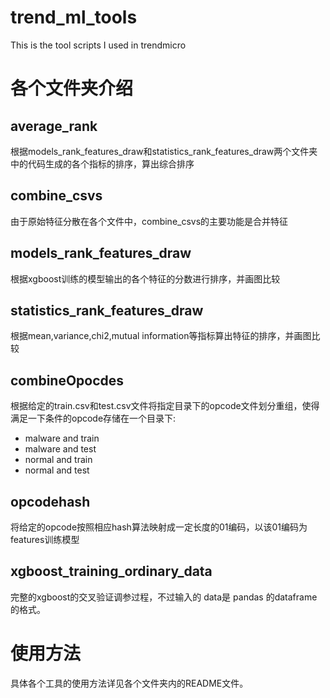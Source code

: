 # trend_ml_tools
This is the tool scripts I used in trendmicro

# 各个文件夹介绍
## average_rank

根据models_rank_features_draw和statistics_rank_features_draw两个文件夹中的代码生成的各个指标的排序，算出综合排序

## combine_csvs

由于原始特征分散在各个文件中，combine_csvs的主要功能是合并特征


## models_rank_features_draw

根据xgboost训练的模型输出的各个特征的分数进行排序，并画图比较

## statistics_rank_features_draw

根据mean,variance,chi2,mutual information等指标算出特征的排序，并画图比较

## combineOpocdes
根据给定的train.csv和test.csv文件将指定目录下的opcode文件划分重组，使得满足一下条件的opcode存储在一个目录下:
- malware and train
- malware and test
- normal and train
- normal and test

## opcodehash
将给定的opcode按照相应hash算法映射成一定长度的01编码，以该01编码为features训练模型

## xgboost_training_ordinary_data
完整的xgboost的交叉验证调参过程，不过输入的 data是 pandas 的dataframe的格式。

# 使用方法
具体各个工具的使用方法详见各个文件夹内的README文件。
